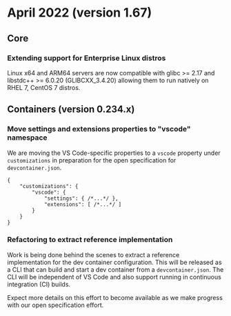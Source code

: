 # April 2022 (version 1.67)

## Core

### Extending support for Enterprise Linux distros

Linux x64 and ARM64 servers are now compatible with glibc >= 2.17 and libstdc++ >= 6.0.20 (GLIBCXX_3.4.20) allowing them to run natively on RHEL 7, CentOS 7 distros.

## Containers (version 0.234.x)

### Move settings and extensions properties to "vscode" namespace

We are moving the VS Code-specific properties to a `vscode` property under `customizations` in preparation for the open specification for `devcontainer.json`.

```jsonc
{
    "customizations": {
        "vscode": {
            "settings": { /*...*/ },
            "extensions": [ /*...*/ ]
        }
    }
}
```

### Refactoring to extract reference implementation

Work is being done behind the scenes to extract a reference implementation for the dev container configuration. This will be released as a CLI that can build and start a dev container from a `devcontainer.json`. The CLI will be independent of VS Code and also support running in continuous integration (CI) builds.

Expect more details on this effort to become available as we make progress with our open specification effort.
